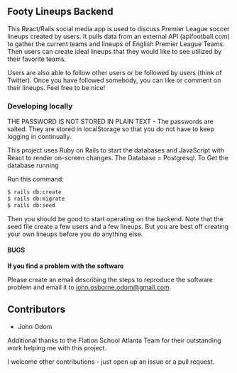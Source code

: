 ## Footy Lineups Backend

This React/Rails social media app is used to discuss Premier League soccer lineups created by users.  It pulls data from an external API (apifootball.com) to gather the current teams and lineups of English Premier League Teams.  Then users can create ideal lineups that they would like to see utilized by their favorite teams.  

Users are also able to follow other users or be followed by users (think of Twitter).  Once you have followed somebody, you can like or comment on their lineups.  Feel free to be nice!

### Developing locally

THE PASSWORD IS NOT STORED IN PLAIN TEXT - The passwords are salted. They are stored in localStorage so that you do not have to keep logging in continually.

This project uses Ruby on Rails to start the databases and JavaScript with React to render on-screen changes.  The Database = Postgresql.  To Get the database running

Run this command:
```bash
$ rails db:create
$ rails db:migrate
$ rails db:seed
```

Then you should be good to start operating on the backend.  Note that the seed file create a few users and a few lineups.  But you are best off creating your own lineups before you do anything else.

#### BUGS

**If you find a problem with the software**

Please create an email describing the steps to reproduce the software
problem and email it to john.osborne.odom@gmail.com.


## Contributors

* John Odom

Additional thanks to the Flation School Atlanta Team for their outstanding work helping me with this project.

I welcome other contributions - just open up an issue or a pull request.
